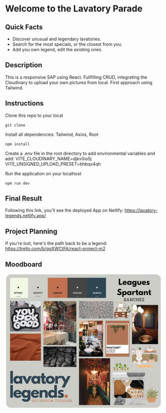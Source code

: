 # Welcome to the Lavatory Parade
## Quick Facts
- Discover unusual and legendary lavatories.
- Search for the most specials, or the closest from you.
- Add you own legend, edit the existing ones.


## Description
This is a responsive SAP using React. Fullfilling CRUD, integrating the Cloudinary to upload your own pictures from local. First approach using Tailwind. 

## Instructions

Clone this repo to your local
```
git clone
```

Install all dependencies: Tailwind, Axios, Root
```
npm install
```

Create a .env file in the root directory to add environmental variables and add:
VITE_CLOUDINARY_NAME=djkv0io5j
VITE_UNSIGNED_UPLOAD_PRESET=bhbqx4qh

Run the application on your localhost
```
npm run dev
```

## Final Result

Following this link, you'll see the deployed App on Netlify:
https://lavatory-legends.netlify.app/


## Project Planning

If you're lost, here's the path back to be a legend: 
https://trello.com/b/ggXWCtFA/react-project-m2

## Moodboard

![Moodboard](./src/img/lavatory-legends-moodboard.png)

